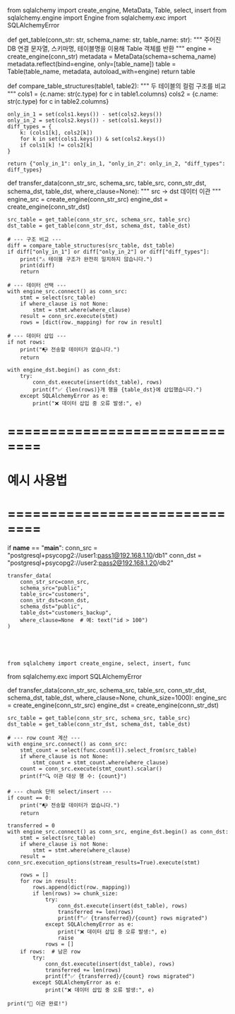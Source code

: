 from sqlalchemy import create_engine, MetaData, Table, select, insert
from sqlalchemy.engine import Engine
from sqlalchemy.exc import SQLAlchemyError


def get_table(conn_str: str, schema_name: str, table_name: str):
    """
    주어진 DB 연결 문자열, 스키마명, 테이블명을 이용해 Table 객체를 반환
    """
    engine = create_engine(conn_str)
    metadata = MetaData(schema=schema_name)
    metadata.reflect(bind=engine, only=[table_name])
    table = Table(table_name, metadata, autoload_with=engine)
    return table


def compare_table_structures(table1, table2):
    """
    두 테이블의 컬럼 구조를 비교
    """
    cols1 = {c.name: str(c.type) for c in table1.columns}
    cols2 = {c.name: str(c.type) for c in table2.columns}

    only_in_1 = set(cols1.keys()) - set(cols2.keys())
    only_in_2 = set(cols2.keys()) - set(cols1.keys())
    diff_types = {
        k: (cols1[k], cols2[k])
        for k in set(cols1.keys()) & set(cols2.keys())
        if cols1[k] != cols2[k]
    }

    return {"only_in_1": only_in_1, "only_in_2": only_in_2, "diff_types": diff_types}


def transfer_data(conn_str_src, schema_src, table_src,
                  conn_str_dst, schema_dst, table_dst,
                  where_clause=None):
    """
    src → dst 데이터 이관
    """
    engine_src = create_engine(conn_str_src)
    engine_dst = create_engine(conn_str_dst)

    src_table = get_table(conn_str_src, schema_src, table_src)
    dst_table = get_table(conn_str_dst, schema_dst, table_dst)

    # --- 구조 비교 ---
    diff = compare_table_structures(src_table, dst_table)
    if diff["only_in_1"] or diff["only_in_2"] or diff["diff_types"]:
        print("⚠️ 테이블 구조가 완전히 일치하지 않습니다.")
        print(diff)
        return

    # --- 데이터 선택 ---
    with engine_src.connect() as conn_src:
        stmt = select(src_table)
        if where_clause is not None:
            stmt = stmt.where(where_clause)
        result = conn_src.execute(stmt)
        rows = [dict(row._mapping) for row in result]

    # --- 데이터 삽입 ---
    if not rows:
        print("📭 전송할 데이터가 없습니다.")
        return

    with engine_dst.begin() as conn_dst:
        try:
            conn_dst.execute(insert(dst_table), rows)
            print(f"✅ {len(rows)}개 행을 {table_dst}에 삽입했습니다.")
        except SQLAlchemyError as e:
            print("❌ 데이터 삽입 중 오류 발생:", e)


# ==============================
# 예시 사용법
# ==============================

if __name__ == "__main__":
    conn_src = "postgresql+psycopg2://user1:pass1@192.168.1.10/db1"
    conn_dst = "postgresql+psycopg2://user2:pass2@192.168.1.20/db2"

    transfer_data(
        conn_str_src=conn_src,
        schema_src="public",
        table_src="customers",
        conn_str_dst=conn_dst,
        schema_dst="public",
        table_dst="customers_backup",
        where_clause=None  # 예: text("id > 100")
    )





    from sqlalchemy import create_engine, select, insert, func
from sqlalchemy.exc import SQLAlchemyError

def transfer_data(conn_str_src, schema_src, table_src,
                  conn_str_dst, schema_dst, table_dst,
                  where_clause=None, chunk_size=1000):
    engine_src = create_engine(conn_str_src)
    engine_dst = create_engine(conn_str_dst)

    src_table = get_table(conn_str_src, schema_src, table_src)
    dst_table = get_table(conn_str_dst, schema_dst, table_dst)

    # --- row count 계산 ---
    with engine_src.connect() as conn_src:
        stmt_count = select(func.count()).select_from(src_table)
        if where_clause is not None:
            stmt_count = stmt_count.where(where_clause)
        count = conn_src.execute(stmt_count).scalar()
        print(f"🔍 이관 대상 행 수: {count}")

    # --- chunk 단위 select/insert ---
    if count == 0:
        print("📭 전송할 데이터가 없습니다.")
        return

    transferred = 0
    with engine_src.connect() as conn_src, engine_dst.begin() as conn_dst:
        stmt = select(src_table)
        if where_clause is not None:
            stmt = stmt.where(where_clause)
        result = conn_src.execution_options(stream_results=True).execute(stmt)

        rows = []
        for row in result:
            rows.append(dict(row._mapping))
            if len(rows) >= chunk_size:
                try:
                    conn_dst.execute(insert(dst_table), rows)
                    transferred += len(rows)
                    print(f"✅ {transferred}/{count} rows migrated")
                except SQLAlchemyError as e:
                    print("❌ 데이터 삽입 중 오류 발생:", e)
                    raise
                rows = []
        if rows:  # 남은 row
            try:
                conn_dst.execute(insert(dst_table), rows)
                transferred += len(rows)
                print(f"✅ {transferred}/{count} rows migrated")
            except SQLAlchemyError as e:
                print("❌ 데이터 삽입 중 오류 발생:", e)

    print("🎉 이관 완료!")
